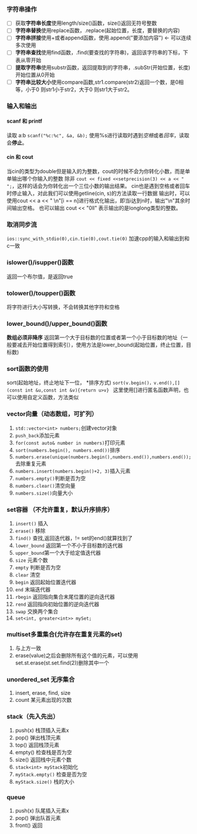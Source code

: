### 字符串操作
- [ ] 获取**字符串长度**使用length/size()函数，size()返回无符号整数
- [ ] **字符串替换**使用replace函数，.replace(起始位置，长度，要替换的内容)
- [ ] **字符串拼接**使用+或者append函数，使用.append("要添加内容") <- 可以连续多次使用
- [ ] **字符串查找**使用find函数，.find(要查找的字符串)，返回该字符串的下标，下表从零开始
- [ ] **提取字符串**使用substr函数，返回提取到的字符串，.subStr(开始位置，长度)开始位置从0开始
- [ ] **字符串比较大小**使用compare函数,str1.compare(str2)返回一个数，是0相等，小于0 则str1小于str2，大于0 则str1大于str2。

### 输入和输出

#### scanf 和 printf
读取 a:b
`scanf("%c:%c", &a, &b);`
使用%s进行读取时遇到*空格*或者*回车*，读取会**停止**。

#### cin 和 cout
当cin的类型为double但是输入的为整数，cout的时候不会为你转化小数，而是单单输出哪个你输入的整数
除非 `cout << fixed <<setprecision(3) << a << " ";`，这样的话会为你转化出一个三位小数的输出结果。
cin也是遇到空格或者回车时停止输入，对此我们可以使用getline(cin, s)的方法读取一行数据
输出时，可以使用cout << a << " \n"[i == n]进行格式化输出，即当i达到n时，输出"\n"其余时间输出空格。
也可以输出 cout << "0ll" 表示输出的是longlong类型的整数。
### 取消同步流
`ios::sync_with_stdio(0),cin.tie(0),cout.tie(0)`
加速cpp的输入和输出到和c一致

### islower()/isupper()函数
返回一个布尔值，是返回true

### tolower()/toupper()函数
将字符进行大小写转换，不会转换其他字符和空格

### lower_bound()/upper_bound()函数
**数组必须非降序**
返回第一个大于目标数的位置或者第一个小于目标数的地址（一般要减去开始位置得到索引），使用方法是lower_bound(起始位置，终止位置，目标数)

### sort函数的使用
sort(起始地址，终止地址下一位， *排序方式)
`sort(v.begin()，v.end(),[](const int &u,const int &v){return u>v} `
这里使用[]进行匿名函数声明，也可以使用自定义函数，方法类似


### vector向量（动态数组，可扩列）
1. `std::vector<int> numbers;`创建vector对象
2. `push_back`添加元素
3. `for(const auto& number in numbers)`打印元素
4. `sort(numbers.begin(), numbers.end())`排序
5. `numbers.erase(unique(numbers.begin(),numbers.end()),numbers.end());`去除重复元素
6. `numbers.insert(numbers.begin()+2, 3)`插入元素
7. `numbers.empty()`判断是否为空
8. `numbers.clear()`清空向量
9. `numbers.size()`向量大小

### set容器 （不允许重复，默认升序排序）
1. `insert()` 插入
2. `erase()` 移除
3. `find()` 查找,返回迭代器，!= set的end()就算找到了
4. `lower_bound` 返回第一个不小于目标数的迭代器
5. `upper_bound`第一个大于给定值迭代器
6. `size` 元素个数
7. `empty` 判断是否为空
8. `clear` 清空
9. `begin` 返回起始位置迭代器
10. `end` 末端迭代器
11. `rbegin` 返回指向集合末尾位置的逆向迭代器
12. `rend` 返回指向初始位置的逆向迭代器
13. `swap` 交换两个集合
14. `set<int, greater<int>> mySet;`

### multiset多重集合(允许存在重复元素的set)
1. 与上方一致
2. erase(value)之后会删除所有这个值的元素，可以使用set.st.erase(st.set.find(2))删除其中一个

### unordered_set 无序集合
1. insert, erase, find, size
2. count 某元素出现的次数

### stack（先入先出）
1. push(x) 栈顶插入元素x
2. pop() 弹出栈顶元素
3. top() 返回栈顶元素
4. empty() 检查栈是否为空
5. size() 返回栈中元素个数   
6. `stack<int> myStack`初始化
7. `myStack.empty()` 检查是否为空
8. `myStack.size()` 栈的大小

### queue
1. push(x) 队尾插入元素x
2. pop() 弹出队首元素
3. front() 返回
<!--stackedit_data:
eyJoaXN0b3J5IjpbOTc5NDcxNjE2LDE3NTc5MTY1NTUsLTM0Nz
Q1NTQyMSw2NjI5MDY1NzksNjM2NzY0NzI2LDY4MjQ1OTIxMywx
MTI2MDg5MzM0LDU4ODUwMTA2OV19
-->